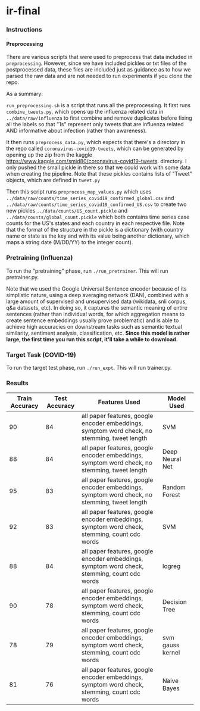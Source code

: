 # ir-final

### Instructions

#### Preprocessing

There are various scripts that were used to preprocess that data included in `preprocessing`. However, since we have included pickles or txt files of the postprocessed data, these files are included just as guidance as to how we parsed the raw data and are not needed to run experiments if you clone the repo.

As a summary:

`run_preprocessing.sh` is a script that runs all the preprocessing. It first runs `combine_tweets.py`, which opens up the influenza related data in `../data/raw/influenza` to first combine and remove duplicates before fixing all the labels so that "1s" represent only tweets that are influenza related AND informative about infection (rather than awareness).

It then runs `preprocess_data.py`, which expects that there's a directory in the repo called `coronavirus-covid19-tweets`, which can be generated by opening up the zip from the kaggle https://www.kaggle.com/smid80/coronavirus-covid19-tweets. directory. I only pushed the small pickle in there so that we could work with some data when creating the pipeline. Note that these pickles contains lists of "Tweet" objects, which are defined in `tweet.py`

Then this script runs `preprocess_map_values.py` which uses `../data/raw/counts/time_series_covid19_confirmed_global.csv` and `../data/raw/counts/time_series_covid19_confirmed_US.csv` to create two new pickles `../data/counts/US_count.pickle` and `../data/counts/global_count.pickle` which both contains time series case counts for the US's states and each country in each respective file. Note that the format of the structure in the pickle is a dictionary (with country name or state as the key and with its value being another dictionary, which maps a string date (M/DD/YY) to the integer count).

### Pretraining (Influenza)

To run the "pretraining" phase, run `./run_pretrainer`. This will run pretrainer.py.

Note that we used the Google Universal Sentence encoder because of its simplistic nature, using a deep averaging network (DAN), combined with a large amount of supervised and unsupervised data (wikidata, snli corpus, q&a datasets, etc). In doing so, it captures the semantic meaning of entire sentences (rather than individual words, for which aggregation means to create sentence embeddings usually prove problematic) and is able to achieve high accuracies on downstream tasks such as semantic textual similarity, sentiment analysis, classification, etc. **Since this model is rather large, the first time you run this script, it'll take a while to download.** 

### Target Task (COVID-19)

To run the target test phase, run `./run_expt`. This will run trainer.py.

### Results

| Train Accuracy  | Test Accuracy  | Features Used  | Model Used  | 
|---|---|---|---|
|  90 |  84 |  all paper features, google encoder embeddings, symptom word check, no stemming, tweet length |  SVM |
|  88 |  84 |  all paper features, google encoder embeddings, symptom word check, no stemming, tweet length |  Deep Neural Net |
|  95 |  83 |  all paper features, google encoder embeddings, symptom word check, no stemming, tweet length |  Random Forest |
|  92 |  83 |  all paper features, google encoder embeddings, symptom word check, stemming, count cdc words |  SVM |
|  88 |  84 |  all paper features, google encoder embeddings, symptom word check, stemming, count cdc words |  logreg |
|  90 |  78 |  all paper features, google encoder embeddings, symptom word check, stemming, count cdc words |  Decision Tree |
|  78 |  79 |  all paper features, google encoder embeddings, symptom word check, stemming, count cdc words |  svm gauss kernel |
|  81 |  76 |  all paper features, google encoder embeddings, symptom word check, stemming, count cdc words | Naive Bayes |
